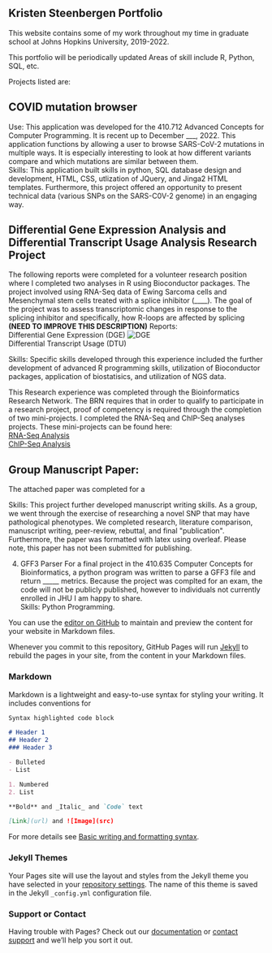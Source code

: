 ## Kristen Steenbergen Portfolio

This website contains some of my work throughout my time in graduate school at Johns Hopkins University, 2019-2022.

This portfolio will be periodically updated
Areas of skill include R, Python, SQL, etc.

Projects listed are:

## COVID mutation browser
Use:  This application was developed for the 410.712 Advanced Concepts for Computer Programming.  It is recent up to December ___, 2022. 
This application functions by allowing a user to browse SARS-CoV-2 mutations in multiple ways.  It is especially interesting to look at how different variants compare and which mutations are similar between them.  
Skills:  This application built skills in python, SQL database design and development, HTML, CSS, utlization of JQuery, and Jinga2 HTML templates.  Furthermore, this project offered an opportunity to present technical data (various SNPs on the SARS-C0V-2 genome) in an engaging way.

## Differential Gene Expression Analysis and Differential Transcript Usage Analysis Research Project
The following reports were completed for a volunteer research position where I completed two analyses in R using Bioconductor packages.  The project involved using RNA-Seq data of Ewing Sarcoma cells and Mesenchymal stem cells treated with a splice inhibitor (____).  The goal of the project was to assess transcriptomic changes in response to the splicing inhibitor and specifically, how R-loops are affected by splicing **(NEED TO IMPROVE THIS DESCRIPTION)**
Reports:  
Differential Gene Expression (DGE) <img src="/DGE_MarkdownReport.Rmd" alt="DGE">   
Differential Transcript Usage (DTU)  


Skills:  Specific skills developed through this experience included the further development of advanced R programming skills, utilization of Bioconductor packages, application of biostatisics, and utilization of NGS data.  

This Research experience was completed through the Bioinformatics Research Network.  The BRN requires that in order to qualify to participate in a research project,  proof of competency is required through the completion of two mini-projects.  I completed the RNA-Seq and ChIP-Seq analyses projects.  These mini-projects can be found here:  
<a href="https://rpubs.com/KSteenbergen/738407/" target="_self">RNA-Seq Analysis</a>   
<a href="https://rpubs.com/KSteenbergen/743415/" target="_self">ChIP-Seq Analysis</a>
  

## Group Manuscript Paper:
The attached paper was completed for a 

Skills:  This project further developed manuscript writing skills.  As a group, we went through the exercise of researching a novel SNP that may have pathological phenotypes.  We completed research, literature comparison, manuscript writing, peer-review, rebuttal, and final "publication".  Furthermore, the paper was formatted with latex using overleaf.  Please note, this paper has not been submitted for publishing.

4) GFF3 Parser
For a final project in the 410.635 Computer Concepts for Bioinformatics, a python program was written to parse a GFF3 file and return _____ metrics.  Because the project was complted for an exam, the code will not be publicly published, however to individuals not currently enrolled in JHU I am happy to share.  
Skills: Python Programming.  

You can use the [editor on GitHub](https://github.com/KSteenbergen/KSteenbergen.github.io/edit/main/README.md) to maintain and preview the content for your website in Markdown files.

Whenever you commit to this repository, GitHub Pages will run [Jekyll](https://jekyllrb.com/) to rebuild the pages in your site, from the content in your Markdown files.

### Markdown

Markdown is a lightweight and easy-to-use syntax for styling your writing. It includes conventions for

```markdown
Syntax highlighted code block

# Header 1
## Header 2
### Header 3

- Bulleted
- List

1. Numbered
2. List

**Bold** and _Italic_ and `Code` text

[Link](url) and ![Image](src)
```

For more details see [Basic writing and formatting syntax](https://docs.github.com/en/github/writing-on-github/getting-started-with-writing-and-formatting-on-github/basic-writing-and-formatting-syntax).

### Jekyll Themes

Your Pages site will use the layout and styles from the Jekyll theme you have selected in your [repository settings](https://github.com/KSteenbergen/KSteenbergen.github.io/settings/pages). The name of this theme is saved in the Jekyll `_config.yml` configuration file.

### Support or Contact

Having trouble with Pages? Check out our [documentation](https://docs.github.com/categories/github-pages-basics/) or [contact support](https://support.github.com/contact) and we’ll help you sort it out.
